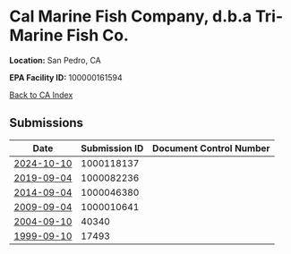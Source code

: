 # Cal Marine Fish Company, d.b.a Tri-Marine Fish Co.

**Location:** San Pedro, CA

**EPA Facility ID:** 100000161594

[Back to CA Index](../../index.md)

## Submissions

| Date | Submission ID | Document Control Number |
|------|--------------|-------------------------|
| [2024-10-10](submissions/1000118137.md) | 1000118137 |  |
| [2019-09-04](submissions/1000082236.md) | 1000082236 |  |
| [2014-09-04](submissions/1000046380.md) | 1000046380 |  |
| [2009-09-04](submissions/1000010641.md) | 1000010641 |  |
| [2004-09-10](submissions/40340.md) | 40340 |  |
| [1999-09-10](submissions/17493.md) | 17493 |  |
